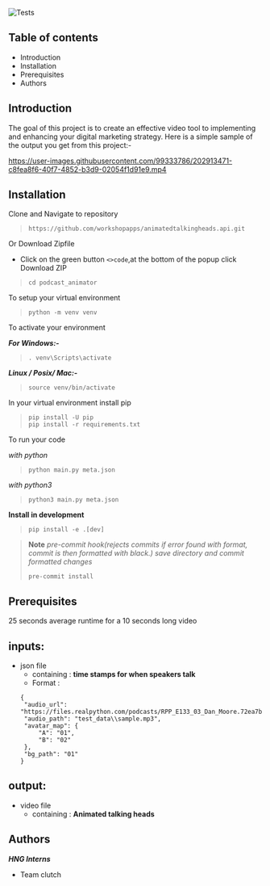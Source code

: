 
![Tests](https://github.com/nwizugbesamson/podcast_animator/actions/workflows/tests.yaml/badge.svg)
## Table of contents
- Introduction
- Installation
- Prerequisites
- Authors
## Introduction
The goal of this project is to create an effective video tool to implementing and enhancing your digital marketing strategy.
Here is a simple sample of the output you get from this project:-

https://user-images.githubusercontent.com/99333786/202913471-c8fea8f6-40f7-4852-b3d9-02054f1d91e9.mp4

## Installation
Clone and Navigate to repository
>`https://github.com/workshopapps/animatedtalkingheads.api.git`

Or Download Zipfile
   - Click on the green button `<>code`,at the bottom of the popup click Download ZIP 


>`cd podcast_animator`

To setup your virtual environment
>`python -m venv venv`

To activate your environment

***For Windows:-***
>`. venv\Scripts\activate`

***Linux / Posix/ Mac:-***
>`source venv/bin/activate`

In your virtual environment install pip
>`pip install -U pip`\
>`pip install -r requirements.txt`

To run your code

*with python*
>`python main.py meta.json`

*with python3*
>`python3 main.py meta.json`

**Install in development**
> `pip install -e .[dev]`

>**Note**
>*pre-commit hook(rejects commits if error found with format, commit is then formatted with black.) save directory and commit formatted changes*
>
>`pre-commit install`

## Prerequisites
25 seconds average runtime for a 10 seconds long video
## inputs:
- json file
   - containing : **time stamps for when speakers talk**
   - Format :
   ~~~
   {
    "audio_url": "https://files.realpython.com/podcasts/RPP_E133_03_Dan_Moore.72ea7b2eed77.mp3",
    "audio_path": "test_data\\sample.mp3",
    "avatar_map": {
        "A": "01",
        "B": "02"
    },
    "bg_path": "01"
   }
   ~~~

## output: 
- video file
   - containing : **Animated talking heads**
## Authors
***HNG Interns***
- Team clutch

